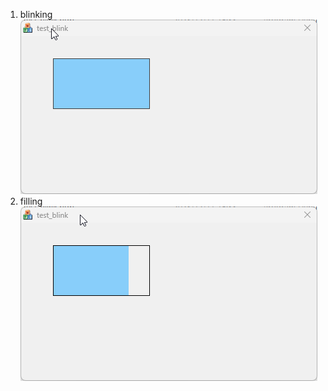 1. blinking    
![](https://github.com/hjw21century/CustomControl/blob/master/images/test_blink_jdT8sb6LeM.gif?raw=true)    
2. filling
![](https://github.com/hjw21century/CustomControl/blob/master/images/test_blink_fVHG5f32MG.gif?raw=true)

   
